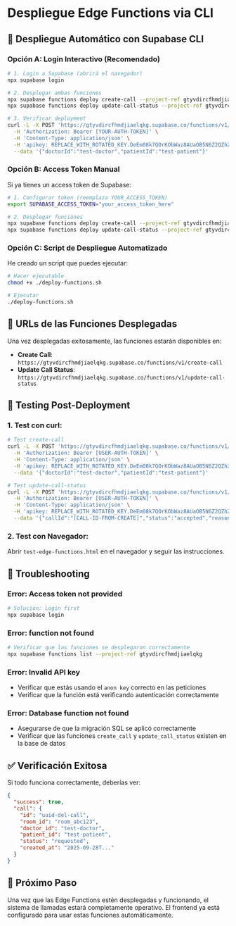 # Despliegue Edge Functions via CLI

## 🚀 Despliegue Automático con Supabase CLI

### **Opción A: Login Interactivo (Recomendado)**

```bash
# 1. Login a Supabase (abrirá el navegador)
npx supabase login

# 2. Desplegar ambas funciones
npx supabase functions deploy create-call --project-ref gtyvdircfhmdjiaelqkg
npx supabase functions deploy update-call-status --project-ref gtyvdircfhmdjiaelqkg

# 3. Verificar deployment
curl -L -X POST 'https://gtyvdircfhmdjiaelqkg.supabase.co/functions/v1/create-call' \
  -H 'Authorization: Bearer [YOUR-AUTH-TOKEN]' \
  -H 'Content-Type: application/json' \
  -H 'apikey: REPLACE_WITH_ROTATED_KEY.DeEm08k7QOrKObWaz8AUaOB5N6Z2QZhZHFaUf2siALA' \
  --data '{"doctorId":"test-doctor","patientId":"test-patient"}'
```

### **Opción B: Access Token Manual**

Si ya tienes un access token de Supabase:

```bash
# 1. Configurar token (reemplaza YOUR_ACCESS_TOKEN)
export SUPABASE_ACCESS_TOKEN="your_access_token_here"

# 2. Desplegar funciones
npx supabase functions deploy create-call --project-ref gtyvdircfhmdjiaelqkg
npx supabase functions deploy update-call-status --project-ref gtyvdircfhmdjiaelqkg
```

### **Opción C: Script de Despliegue Automatizado**

He creado un script que puedes ejecutar:

```bash
# Hacer ejecutable
chmod +x ./deploy-functions.sh

# Ejecutar
./deploy-functions.sh
```

## 📍 **URLs de las Funciones Desplegadas**

Una vez desplegadas exitosamente, las funciones estarán disponibles en:

- **Create Call**: `https://gtyvdircfhmdjiaelqkg.supabase.co/functions/v1/create-call`
- **Update Call Status**: `https://gtyvdircfhmdjiaelqkg.supabase.co/functions/v1/update-call-status`

## 🧪 **Testing Post-Deployment**

### **1. Test con curl:**

```bash
# Test create-call
curl -L -X POST 'https://gtyvdircfhmdjiaelqkg.supabase.co/functions/v1/create-call' \
  -H 'Authorization: Bearer [USER-AUTH-TOKEN]' \
  -H 'Content-Type: application/json' \
  -H 'apikey: REPLACE_WITH_ROTATED_KEY.DeEm08k7QOrKObWaz8AUaOB5N6Z2QZhZHFaUf2siALA' \
  --data '{"doctorId":"test-doctor","patientId":"test-patient"}'

# Test update-call-status
curl -L -X POST 'https://gtyvdircfhmdjiaelqkg.supabase.co/functions/v1/update-call-status' \
  -H 'Authorization: Bearer [USER-AUTH-TOKEN]' \
  -H 'Content-Type: application/json' \
  -H 'apikey: REPLACE_WITH_ROTATED_KEY.DeEm08k7QOrKObWaz8AUaOB5N6Z2QZhZHFaUf2siALA' \
  --data '{"callId":"[CALL-ID-FROM-CREATE]","status":"accepted","reason":"Test"}'
```

### **2. Test con Navegador:**

Abrir `test-edge-functions.html` en el navegador y seguir las instrucciones.

## 🔧 **Troubleshooting**

### **Error: Access token not provided**
```bash
# Solución: Login first
npx supabase login
```

### **Error: function not found**
```bash
# Verificar que las funciones se desplegaron correctamente
npx supabase functions list --project-ref gtyvdircfhmdjiaelqkg
```

### **Error: Invalid API key**
- Verificar que estás usando el `anon key` correcto en las peticiones
- Verificar que la función está verificando autenticación correctamente

### **Error: Database function not found**
- Asegurarse de que la migración SQL se aplicó correctamente
- Verificar que las funciones `create_call` y `update_call_status` existen en la base de datos

## ✅ **Verificación Exitosa**

Si todo funciona correctamente, deberías ver:

```json
{
  "success": true,
  "call": {
    "id": "uuid-del-call",
    "room_id": "room_abc123",
    "doctor_id": "test-doctor",
    "patient_id": "test-patient",
    "status": "requested",
    "created_at": "2025-09-28T..."
  }
}
```

## 🎯 **Próximo Paso**

Una vez que las Edge Functions estén desplegadas y funcionando, el sistema de llamadas estará completamente operativo. El frontend ya está configurado para usar estas funciones automáticamente.